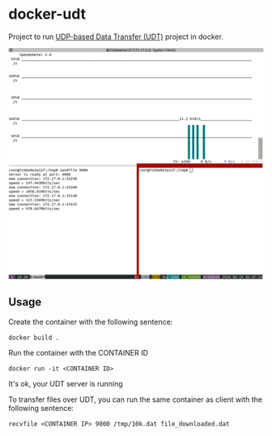 # docker-udt
Project to run [UDP-based Data Transfer (UDT)](https://github.com/dragonxtek/udt) project in docker.

![enter image description here](https://raw.githubusercontent.com/dragonxtek/docker-udt/master/screenshot.png)

## Usage

Create the container with the following sentence:

    docker build .

Run the container with the CONTAINER ID

    docker run -it <CONTAINER ID>

It's ok, your UDT server is running

To transfer files over UDT, you can run the same container as client with the following sentence:

    recvfile <CONTAINER IP> 9000 /tmp/10k.dat file_downloaded.dat



